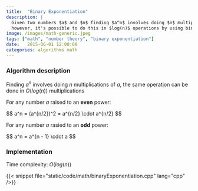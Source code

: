 ```yaml
---
title:  "Binary Exponentiation"
description: |
  Given two numbers $a$ and $n$ finding $a^n$ involves doing $n$ multiplications of $a$,
  however, it's possible to do this in $log(n)$ operations by using binary exponentiation.
image: /images/math-generic.jpeg
tags: ["math", "number theory", "binary exponentiation"]
date:   2015-06-01 12:00:00
categories: algorithms math
---
```


### Algorithm description

Finding $a^n$ involves doing $n$ multiplications of $a$, the same operation can be done in $O(log(n))$ multiplications

For any number $a$ raised to an **even** power:

<div>$$
a^n = (a^{n/2})^2 = a^{n/2} \cdot a^{n/2}
$$</div>

For any number $a$ rasied to an **odd** power:

<div>$$
a^n = a^{n - 1} \cdot a
$$</div>

### Implementation

Time complexity: $O(log(n))$

{{< snippet file="static/code/math/binaryExponentiation.cpp" lang="cpp" />}}
